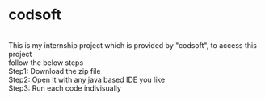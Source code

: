 # codsoft
<br>
This is my internship project which is provided by "codsoft", to access this project<br>
follow the below steps
<br>
Step1: Download the zip file<br>
Step2: Open it with any java based IDE you like<br>
Step3: Run each code indivisually 

